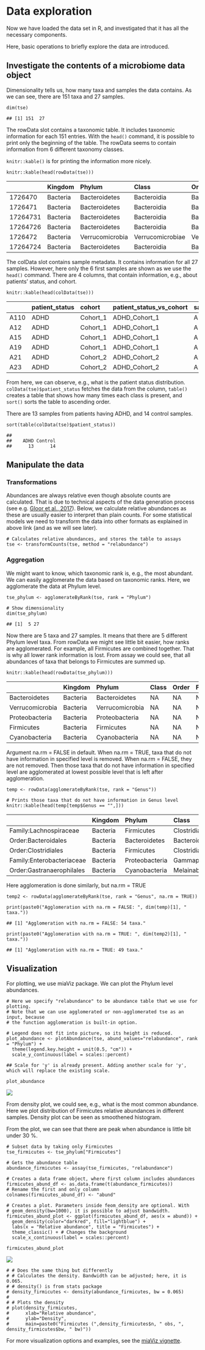 # Data exploration

Now we have loaded the data set in R, and investigated that it has all
the necessary components.

Here, basic operations to briefly explore the data are introduced.

## Investigate the contents of a microbiome data object

Dimensionality tells us, how many taxa and samples the data contains. As
we can see, there are 151 taxa and 27 samples.

    dim(tse)

    ## [1] 151  27

The rowData slot contains a taxonomic table. It includes taxonomic
information for each 151 entries. With the `head()` command, it is
possible to print only the beginning of the table. The rowData seems to
contain information from 6 different taxonomy classes.

`knitr::kable()` is for printing the information more nicely.

    knitr::kable(head(rowData(tse)))

<table>
<colgroup>
<col style="width: 8%" />
<col style="width: 8%" />
<col style="width: 15%" />
<col style="width: 16%" />
<col style="width: 17%" />
<col style="width: 18%" />
<col style="width: 15%" />
</colgroup>
<thead>
<tr class="header">
<th style="text-align: left;"></th>
<th style="text-align: left;">Kingdom</th>
<th style="text-align: left;">Phylum</th>
<th style="text-align: left;">Class</th>
<th style="text-align: left;">Order</th>
<th style="text-align: left;">Family</th>
<th style="text-align: left;">Genus</th>
</tr>
</thead>
<tbody>
<tr class="odd">
<td style="text-align: left;">1726470</td>
<td style="text-align: left;">Bacteria</td>
<td style="text-align: left;">Bacteroidetes</td>
<td style="text-align: left;">Bacteroidia</td>
<td style="text-align: left;">Bacteroidales</td>
<td style="text-align: left;">Bacteroidaceae</td>
<td style="text-align: left;">Bacteroides</td>
</tr>
<tr class="even">
<td style="text-align: left;">1726471</td>
<td style="text-align: left;">Bacteria</td>
<td style="text-align: left;">Bacteroidetes</td>
<td style="text-align: left;">Bacteroidia</td>
<td style="text-align: left;">Bacteroidales</td>
<td style="text-align: left;">Bacteroidaceae</td>
<td style="text-align: left;">Bacteroides</td>
</tr>
<tr class="odd">
<td style="text-align: left;">17264731</td>
<td style="text-align: left;">Bacteria</td>
<td style="text-align: left;">Bacteroidetes</td>
<td style="text-align: left;">Bacteroidia</td>
<td style="text-align: left;">Bacteroidales</td>
<td style="text-align: left;">Porphyromonadaceae</td>
<td style="text-align: left;">Parabacteroides</td>
</tr>
<tr class="even">
<td style="text-align: left;">17264726</td>
<td style="text-align: left;">Bacteria</td>
<td style="text-align: left;">Bacteroidetes</td>
<td style="text-align: left;">Bacteroidia</td>
<td style="text-align: left;">Bacteroidales</td>
<td style="text-align: left;">Bacteroidaceae</td>
<td style="text-align: left;">Bacteroides</td>
</tr>
<tr class="odd">
<td style="text-align: left;">1726472</td>
<td style="text-align: left;">Bacteria</td>
<td style="text-align: left;">Verrucomicrobia</td>
<td style="text-align: left;">Verrucomicrobiae</td>
<td style="text-align: left;">Verrucomicrobiales</td>
<td style="text-align: left;">Verrucomicrobiaceae</td>
<td style="text-align: left;">Akkermansia</td>
</tr>
<tr class="even">
<td style="text-align: left;">17264724</td>
<td style="text-align: left;">Bacteria</td>
<td style="text-align: left;">Bacteroidetes</td>
<td style="text-align: left;">Bacteroidia</td>
<td style="text-align: left;">Bacteroidales</td>
<td style="text-align: left;">Bacteroidaceae</td>
<td style="text-align: left;">Bacteroides</td>
</tr>
</tbody>
</table>

The colData slot contains sample metadata. It contains information for
all 27 samples. However, here only the 6 first samples are shown as we
use the `head()` command. There are 4 columns, that contain information,
e.g., about patients’ status, and cohort.

    knitr::kable(head(colData(tse)))

<table>
<thead>
<tr class="header">
<th style="text-align: left;"></th>
<th style="text-align: left;">patient_status</th>
<th style="text-align: left;">cohort</th>
<th style="text-align: left;">patient_status_vs_cohort</th>
<th style="text-align: left;">sample_name</th>
</tr>
</thead>
<tbody>
<tr class="odd">
<td style="text-align: left;">A110</td>
<td style="text-align: left;">ADHD</td>
<td style="text-align: left;">Cohort_1</td>
<td style="text-align: left;">ADHD_Cohort_1</td>
<td style="text-align: left;">A110</td>
</tr>
<tr class="even">
<td style="text-align: left;">A12</td>
<td style="text-align: left;">ADHD</td>
<td style="text-align: left;">Cohort_1</td>
<td style="text-align: left;">ADHD_Cohort_1</td>
<td style="text-align: left;">A12</td>
</tr>
<tr class="odd">
<td style="text-align: left;">A15</td>
<td style="text-align: left;">ADHD</td>
<td style="text-align: left;">Cohort_1</td>
<td style="text-align: left;">ADHD_Cohort_1</td>
<td style="text-align: left;">A15</td>
</tr>
<tr class="even">
<td style="text-align: left;">A19</td>
<td style="text-align: left;">ADHD</td>
<td style="text-align: left;">Cohort_1</td>
<td style="text-align: left;">ADHD_Cohort_1</td>
<td style="text-align: left;">A19</td>
</tr>
<tr class="odd">
<td style="text-align: left;">A21</td>
<td style="text-align: left;">ADHD</td>
<td style="text-align: left;">Cohort_2</td>
<td style="text-align: left;">ADHD_Cohort_2</td>
<td style="text-align: left;">A21</td>
</tr>
<tr class="even">
<td style="text-align: left;">A23</td>
<td style="text-align: left;">ADHD</td>
<td style="text-align: left;">Cohort_2</td>
<td style="text-align: left;">ADHD_Cohort_2</td>
<td style="text-align: left;">A23</td>
</tr>
</tbody>
</table>

From here, we can observe, e.g., what is the patient status
distribution. `colData(tse)$patient_status` fetches the data from the
column, `table()` creates a table that shows how many times each class
is present, and `sort()` sorts the table to ascending order.

There are 13 samples from patients having ADHD, and 14 control samples.

    sort(table(colData(tse)$patient_status))

    ## 
    ##    ADHD Control 
    ##      13      14

## Manipulate the data

### Transformations

Abundances are always relative even though absolute counts are
calculated. That is due to technical aspects of the data generation
process (see e.g. [Gloor et al.,
2017](https://www.frontiersin.org/articles/10.3389/fmicb.2017.02224/full)).
Below, we calculate relative abundances as these are usually easier to
interpret than plain counts. For some statistical models we need to
transform the data into other formats as explained in above link (and as
we will see later).

    # Calculates relative abundances, and stores the table to assays
    tse <- transformCounts(tse, method = "relabundance")

### Aggregation

We might want to know, which taxonomic rank is, e.g., the most abundant.
We can easily agglomerate the data based on taxonomic ranks. Here, we
agglomerate the data at Phylum level.

    tse_phylum <- agglomerateByRank(tse, rank = "Phylum")

    # Show dimensionality
    dim(tse_phylum)

    ## [1]  5 27

Now there are 5 taxa and 27 samples. It means that there are 5 different
Phylum level taxa. From rowData we might see little bit easier, how
ranks are agglomerated. For example, all Firmicutes are combined
together. That is why all lower rank information is lost. From assay we
could see, that all abundances of taxa that belongs to Firmicutes are
summed up.

    knitr::kable(head(rowData(tse_phylum)))

<table>
<thead>
<tr class="header">
<th style="text-align: left;"></th>
<th style="text-align: left;">Kingdom</th>
<th style="text-align: left;">Phylum</th>
<th style="text-align: left;">Class</th>
<th style="text-align: left;">Order</th>
<th style="text-align: left;">Family</th>
<th style="text-align: left;">Genus</th>
</tr>
</thead>
<tbody>
<tr class="odd">
<td style="text-align: left;">Bacteroidetes</td>
<td style="text-align: left;">Bacteria</td>
<td style="text-align: left;">Bacteroidetes</td>
<td style="text-align: left;">NA</td>
<td style="text-align: left;">NA</td>
<td style="text-align: left;">NA</td>
<td style="text-align: left;">NA</td>
</tr>
<tr class="even">
<td style="text-align: left;">Verrucomicrobia</td>
<td style="text-align: left;">Bacteria</td>
<td style="text-align: left;">Verrucomicrobia</td>
<td style="text-align: left;">NA</td>
<td style="text-align: left;">NA</td>
<td style="text-align: left;">NA</td>
<td style="text-align: left;">NA</td>
</tr>
<tr class="odd">
<td style="text-align: left;">Proteobacteria</td>
<td style="text-align: left;">Bacteria</td>
<td style="text-align: left;">Proteobacteria</td>
<td style="text-align: left;">NA</td>
<td style="text-align: left;">NA</td>
<td style="text-align: left;">NA</td>
<td style="text-align: left;">NA</td>
</tr>
<tr class="even">
<td style="text-align: left;">Firmicutes</td>
<td style="text-align: left;">Bacteria</td>
<td style="text-align: left;">Firmicutes</td>
<td style="text-align: left;">NA</td>
<td style="text-align: left;">NA</td>
<td style="text-align: left;">NA</td>
<td style="text-align: left;">NA</td>
</tr>
<tr class="odd">
<td style="text-align: left;">Cyanobacteria</td>
<td style="text-align: left;">Bacteria</td>
<td style="text-align: left;">Cyanobacteria</td>
<td style="text-align: left;">NA</td>
<td style="text-align: left;">NA</td>
<td style="text-align: left;">NA</td>
<td style="text-align: left;">NA</td>
</tr>
</tbody>
</table>

Argument na.rm = FALSE in default. When na.rm = TRUE, taxa that do not
have information in specified level is removed. When na.rm = FALSE, they
are not removed. Then those taxa that do not have information in
specified level are agglomerated at lowest possible level that is left
after agglomeration.

    temp <- rowData(agglomerateByRank(tse, rank = "Genus"))

    # Prints those taxa that do not have information in Genus level
    knitr::kable(head(temp[temp$Genus == "",]))

<table>
<colgroup>
<col style="width: 22%" />
<col style="width: 7%" />
<col style="width: 13%" />
<col style="width: 17%" />
<col style="width: 17%" />
<col style="width: 16%" />
<col style="width: 5%" />
</colgroup>
<thead>
<tr class="header">
<th style="text-align: left;"></th>
<th style="text-align: left;">Kingdom</th>
<th style="text-align: left;">Phylum</th>
<th style="text-align: left;">Class</th>
<th style="text-align: left;">Order</th>
<th style="text-align: left;">Family</th>
<th style="text-align: left;">Genus</th>
</tr>
</thead>
<tbody>
<tr class="odd">
<td style="text-align: left;">Family:Lachnospiraceae</td>
<td style="text-align: left;">Bacteria</td>
<td style="text-align: left;">Firmicutes</td>
<td style="text-align: left;">Clostridia</td>
<td style="text-align: left;">Clostridiales</td>
<td style="text-align: left;">Lachnospiraceae</td>
<td style="text-align: left;"></td>
</tr>
<tr class="even">
<td style="text-align: left;">Order:Bacteroidales</td>
<td style="text-align: left;">Bacteria</td>
<td style="text-align: left;">Bacteroidetes</td>
<td style="text-align: left;">Bacteroidia</td>
<td style="text-align: left;">Bacteroidales</td>
<td style="text-align: left;"></td>
<td style="text-align: left;"></td>
</tr>
<tr class="odd">
<td style="text-align: left;">Order:Clostridiales</td>
<td style="text-align: left;">Bacteria</td>
<td style="text-align: left;">Firmicutes</td>
<td style="text-align: left;">Clostridia</td>
<td style="text-align: left;">Clostridiales</td>
<td style="text-align: left;"></td>
<td style="text-align: left;"></td>
</tr>
<tr class="even">
<td style="text-align: left;">Family:Enterobacteriaceae</td>
<td style="text-align: left;">Bacteria</td>
<td style="text-align: left;">Proteobacteria</td>
<td style="text-align: left;">Gammaproteobacteria</td>
<td style="text-align: left;">Enterobacteriales</td>
<td style="text-align: left;">Enterobacteriaceae</td>
<td style="text-align: left;"></td>
</tr>
<tr class="odd">
<td style="text-align: left;">Order:Gastranaerophilales</td>
<td style="text-align: left;">Bacteria</td>
<td style="text-align: left;">Cyanobacteria</td>
<td style="text-align: left;">Melainabacteria</td>
<td style="text-align: left;">Gastranaerophilales</td>
<td style="text-align: left;"></td>
<td style="text-align: left;"></td>
</tr>
</tbody>
</table>

Here agglomeration is done similarly, but na.rm = TRUE

    temp2 <- rowData(agglomerateByRank(tse, rank = "Genus", na.rm = TRUE))

    print(paste0("Agglomeration with na.rm = FALSE: ", dim(temp)[1], " taxa."))

    ## [1] "Agglomeration with na.rm = FALSE: 54 taxa."

    print(paste0("Agglomeration with na.rm = TRUE: ", dim(temp2)[1], " taxa."))

    ## [1] "Agglomeration with na.rm = TRUE: 49 taxa."

## Visualization

For plotting, we use miaViz package. We can plot the Phylum level
abundances.

    # Here we specify "relabundance" to be abundance table that we use for plotting.
    # Note that we can use agglomerated or non-agglomerated tse as an input, because
    # the function agglomeration is built-in option. 

    # Legend does not fit into picture, so its height is reduced.
    plot_abundance <- plotAbundance(tse, abund_values="relabundance", rank = "Phylum") +
      theme(legend.key.height = unit(0.5, "cm")) +
      scale_y_continuous(label = scales::percent)

    ## Scale for 'y' is already present. Adding another scale for 'y', which will replace the existing scale.

    plot_abundance 

![](explore_files/figure-markdown_strict/unnamed-chunk-10-1.png)

From density plot, we could see, e.g., what is the most common
abundance. Here we plot distribution of Firmicutes relative abundances
in different samples. Density plot can be seen as smoothened histogram.

From the plot, we can see that there are peak when abundance is little
bit under 30 %.

    # Subset data by taking only Firmicutes
    tse_firmicutes <- tse_phylum["Firmicutes"]

    # Gets the abundance table
    abundance_firmicutes <- assay(tse_firmicutes, "relabundance")

    # Creates a data frame object, where first column includes abundances
    firmicutes_abund_df <- as.data.frame(t(abundance_firmicutes))
    # Rename the first and only column
    colnames(firmicutes_abund_df) <- "abund"

    # Creates a plot. Parameters inside feom_density are optional. With 
    # geom_density(bw=1000), it is possible to adjust bandwidth.
    firmicutes_abund_plot <- ggplot(firmicutes_abund_df, aes(x = abund)) + 
      geom_density(color="darkred", fill="lightblue") + 
      labs(x = "Relative abundance", title = "Firmicutes") +
      theme_classic() + # Changes the background
      scale_x_continuous(label = scales::percent)

    firmicutes_abund_plot

![](explore_files/figure-markdown_strict/unnamed-chunk-11-1.png)

    # # Does the same thing but differently
    # # Calculates the density. Bandwidth can be adjusted; here, it is 0.065.
    # # density() is from stats package
    # density_firmicutes <- density(abundance_firmicutes, bw = 0.065)
    # 
    # # Plots the density
    # plot(density_firmicutes,
    #      xlab="Relative abundance",
    #      ylab="Density",
    #      main=paste0("Firmicutes (",density_firmicutes$n, " obs, ", density_firmicutes$bw, " bw)"))

For more visualization options and examples, see the [miaViz
vignette](https://microbiome.github.io/miaViz/articles/miaViz.html).
